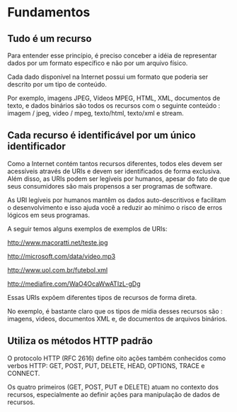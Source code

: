 # Fundamentos

## Tudo é um recurso

Para entender esse princípio, é preciso conceber a idéia de representar dados por um formato específico e não por um arquivo físico. 

Cada dado disponível na Internet possui um formato que poderia ser descrito por um tipo de conteúdo.

Por exemplo, imagens JPEG, Vídeos MPEG, HTML, XML, documentos de texto, e dados binários são todos os recursos com o seguinte conteúdo : imagem / jpeg, video / mpeg, texto/html, texto/xml e stream.

## Cada recurso é identificável por um único identificador

Como a Internet contém tantos recursos diferentes, todos eles devem ser acessíveis através de URIs e devem ser identificados de forma exclusiva. Além disso, as URIs podem ser legíveis por humanos, apesar do fato de que seus consumidores são mais propensos a ser programas de software.

As URI legíveis por humanos mantêm os dados auto-descritivos e facilitam o desenvolvimento e isso ajuda você a reduzir ao mínimo o risco de erros lógicos em seus programas.

A seguir temos alguns exemplos de exemplos de URIs:

http://www.macoratti.net/teste.jpg

http://microsoft.com/data/video.mp3

http://www.uol.com.br/futebol.xml

http://mediafire.com/WaO4OcaWwATIzL-gDg

Essas URIs expõem diferentes tipos de recursos de forma direta.

No exemplo, é bastante claro que os tipos de mídia desses recursos são : imagens, videos, documentos XML e, de documentos de arquivos binários.

## Utiliza os métodos HTTP padrão

O protocolo HTTP (RFC 2616) define oito ações também conhecidos como verbos HTTP:  GET, POST,  PUT,  DELETE, HEAD, OPTIONS, TRACE e CONNECT.

Os quatro primeiros (GET, POST, PUT e DELETE) atuam no contexto dos recursos, especialmente ao definir ações para manipulação de dados de recursos.
